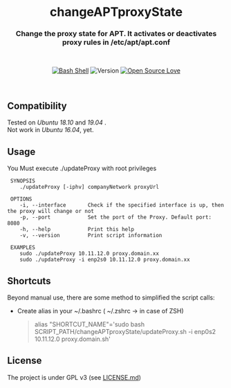 <div align="center">

# changeAPTproxyState
### Change the proxy state for APT. It activates or deactivates proxy rules in /etc/apt/apt.conf

</div>
<br/>
<div align="center">
  
[![Bash Shell](https://badges.frapsoft.com/bash/v1/bash.png?v=103)](https://github.com/ellerbrock/open-source-badges/)
![Version](https://img.shields.io/badge/version-0.2.1--alpha-red.svg)
[![Open Source Love](https://badges.frapsoft.com/os/v1/open-source.png?v=103)](https://github.com/ellerbrock/open-source-badges/)

</div>
<br/>

Compatibility
-----
Tested on _Ubuntu 18.10_ and _19.04_ .<br/>
Not work in _Ubuntu 16.04_, yet.

Usage
-----
You Must execute ./updateProxy with root privileges

```
 SYNOPSIS
    ./updateProxy [-iphv] companyNetwork proxyUrl

 OPTIONS
    -i, --interface       Check if the specified interface is up, then the proxy will change or not
    -p, --port            Set the port of the Proxy. Default port: 8080
    -h, --help            Print this help
    -v, --version         Print script information

 EXAMPLES
    sudo ./updateProxy 10.11.12.0 proxy.domain.xx
    sudo ./updateProxy -i enp2s0 10.11.12.0 proxy.domain.xx
```

Shortcuts
------------
Beyond manual use, there are some method to simplified the script calls:

* Create alias in your ~/.bashrc ( ~/.zshrc -> in case of ZSH)
  
  > alias "SHORTCUT_NAME"='sudo bash SCRIPT_PATH/changeAPTproxyState/updateProxy.sh -i enp0s2 10.11.12.0 proxy.domain.sh'


License
-------
The project is under GPL v3 (see [LICENSE.md](https://https://github.com/Sonic0/changeAPTproxyState/blob/master/LICENSE.md))


